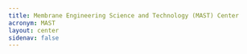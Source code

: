 ```yaml
---
title: Membrane Engineering Science and Technology (MAST) Center
acronym: MAST
layout: center
sidenav: false
---
```

